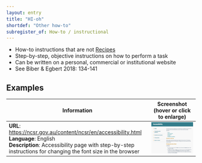 ```yaml
---
layout: entry
title: "HI-oh"
shortdef: "Other how-to"
subregister_of: How-to / instructional
---
```


- How-to instructions that are not [Recipes](HI-re)
- Step-by-step, objective instructions on how to perform a task
- Can be written on a personal, commercial or institutional website
- See Biber & Egbert 2018: 134-141

<!-- details -->

## Examples

<!-- START GENERATED SCREENSHOT GALLERY -->
<!--     NOTE: this screenshot gallery is automatically generated.       -->
<!--     Please avoid modifying it manually: any changes will be         -->
<!--     overwritten the next time the generation script is run.         -->
<table class="website-examples">
  <thead>
    <tr>
      <th class="website-examples-col-1">Information</th>
      <th class="website-examples-col-2">Screenshot (hover or click to enlarge)</th>
    </tr>
  </thead>
  <tbody>
    <tr>
      <td>
        <div class="img-url"><b>URL</b>: <a href="https://ncsr.gov.au/content/ncsr/en/accessibility.html">https://ncsr.gov.au/content/ncsr/en/accessibility.html</a></div>
        <div class="img-info"><b>Language</b>: English</div>
        <div class="img-info"><b>Description</b>: Accessibility page with step-by-step instructions for changing the font size in the browser</div>
      </td>
      <td><a href="../static/screenshots/HI-oh/ncsr.gov.au_content_ncsr_en_accessibility.html--2048x1536.png"><img class="thumbnail" src="../static/screenshots/HI-oh/ncsr.gov.au_content_ncsr_en_accessibility.html--2048x1536.png" alt="screenshot of ncsr.gov.au_content_ncsr_en_accessibility.html--2048x1536"></a></td>
    </tr>
  </tbody>
</table>
<!-- END GENERATED SCREENSHOT GALLERY -->
